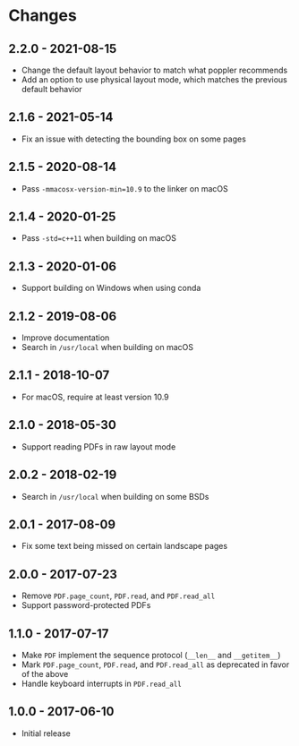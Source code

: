 # Changes

## 2.2.0 - 2021-08-15

 - Change the default layout behavior to match what poppler recommends
 - Add an option to use physical layout mode, which matches the previous
   default behavior


## 2.1.6 - 2021-05-14

 - Fix an issue with detecting the bounding box on some pages


## 2.1.5 - 2020-08-14

 - Pass `-mmacosx-version-min=10.9` to the linker on macOS


## 2.1.4 - 2020-01-25

 - Pass `-std=c++11` when building on macOS


## 2.1.3 - 2020-01-06

 - Support building on Windows when using conda


## 2.1.2 - 2019-08-06

 - Improve documentation
 - Search in `/usr/local` when building on macOS


## 2.1.1 - 2018-10-07

 - For macOS, require at least version 10.9


## 2.1.0 - 2018-05-30

 - Support reading PDFs in raw layout mode


## 2.0.2 - 2018-02-19

 - Search in `/usr/local` when building on some BSDs


## 2.0.1 - 2017-08-09

 - Fix some text being missed on certain landscape pages


## 2.0.0 - 2017-07-23

 - Remove `PDF.page_count`, `PDF.read`, and `PDF.read_all`
 - Support password-protected PDFs


## 1.1.0 - 2017-07-17

 - Make `PDF` implement the sequence protocol (`__len__` and `__getitem__`)
 - Mark `PDF.page_count`, `PDF.read`, and `PDF.read_all` as deprecated in favor
   of the above
 - Handle keyboard interrupts in `PDF.read_all`


## 1.0.0 - 2017-06-10

 - Initial release
